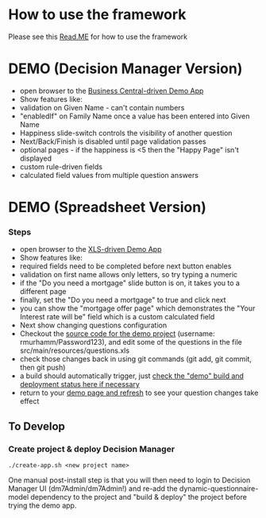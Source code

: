 
# How to use the framework

Please see this [Read.ME](https://github.com/matallen/questionable/blob/master/example-app-bc/README.md) for how to use the framework 


# DEMO (Decision Manager Version)

* open browser to the [Business Central-driven Demo App](http://dynamic-wizard-app-questionable2.apps.d1.casl.rht-labs.com/dynamic-wizard-example-app-bc)
* Show features like:
 * validation on Given Name - can't contain numbers
 * "enabledIf" on Family Name once a value has been entered into Given Name
 * Happiness slide-switch controls the visibility of another question
 * Next/Back/Finish is disabled until page validation passes
 * optional pages - if the happiness is <5 then the "Happy Page" isn't displayed
 * custom rule-driven fields
 * calculated field values from multiple question answers


# DEMO (Spreadsheet Version)

### Steps
* open browser to the [XLS-driven Demo App](http://dynamic-wizard-app-questionable2.apps.d1.casl.rht-labs.com/dynamic-wizard-example-app-xls)
* Show features like:
 * required fields need to be completed before next button enables
 * validation on first name allows only letters, so try typing a numeric
 * if the "Do you need a mortgage" slide button is on, it takes you to a different page
 * finally, set the "Do you need a mortgage" to true and click next
 * you can show the "mortgage offer page" which demonstrates the "Your Interest rate will be" field which is a custom calculated field
* Next show changing questions configuration
 * Checkout the [source code for the demo project](https://gogs-dynamic-questionnaire.apps.d2.casl.rht-labs.com/rmurhamm/dynamic-questionnaire) (username: rmurhamm/Password123), and edit some of the questions in the file src/main/resources/questions.xls
 * check those changes back in using git commands (git add, git commit, then git push)
 * a build should automatically trigger, just [check the "demo" build and deployment status here if necessary](https://console.d2.casl.rht-labs.com/console/project/dynamic-questionnaire/overview)
 * return to your [demo page and refresh](http://dynamic-wizard-app-questionable2.apps.d1.casl.rht-labs.com/dynamic-wizard-example-app-xls) to see your question changes take effect



## To Develop

### Create project & deploy Decision Manager
```
./create-app.sh <new project name>
```

One manual post-install step is that you will then need to login to Decision Manager UI (dm7Admin/dm7Admin!) and re-add the dynamic-questionnaire-model dependency to the project and "build & deploy" the project before trying the demo app.


 
